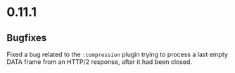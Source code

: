 # 0.11.1

## Bugfixes

Fixed a bug related to the `:compression` plugin trying to process a last empty DATA frame from an HTTP/2 response, after it had been closed.

